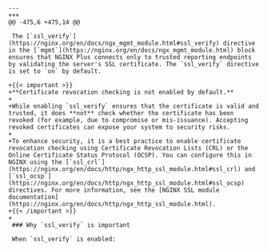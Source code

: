     --- 
    +++ 
    @@ -475,6 +475,14 @@
     
     The [`ssl_verify`](https://nginx.org/en/docs/ngx_mgmt_module.html#ssl_verify) directive in the [`mgmt`](https://nginx.org/en/docs/ngx_mgmt_module.html) block ensures that NGINX Plus connects only to trusted reporting endpoints by validating the server's SSL certificate. The `ssl_verify` directive is set to `on` by default.
     
    +{{< important >}}
    +**Certificate revocation checking is not enabled by default.**
    +
    +While enabling `ssl_verify` ensures that the certificate is valid and trusted, it does **not** check whether the certificate has been revoked (for example, due to compromise or mis-issuance). Accepting revoked certificates can expose your system to security risks.
    +
    +To enhance security, it is a best practice to enable certificate revocation checking using Certificate Revocation Lists (CRL) or the Online Certificate Status Protocol (OCSP). You can configure this in NGINX using the [`ssl_crl`](https://nginx.org/en/docs/http/ngx_http_ssl_module.html#ssl_crl) and [`ssl_ocsp`](https://nginx.org/en/docs/http/ngx_http_ssl_module.html#ssl_ocsp) directives. For more information, see the [NGINX SSL module documentation](https://nginx.org/en/docs/http/ngx_http_ssl_module.html).
    +{{< /important >}}
    +
     ### Why `ssl_verify` is important
     
     When `ssl_verify` is enabled: